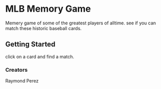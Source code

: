 
# MLB Memory Game
Memery game of some of the greatest players of alltime. see if you can match these historic baseball cards.

## Getting Started
click on a card and find a match.

### Creators
Raymond Perez
